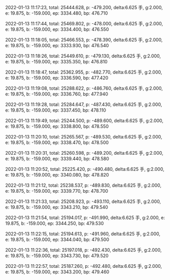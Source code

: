 2022-01-13 11:17:23, total: 25444.628, p: -479.200, delta:6.625 手, g:2.000, e: 19.875, b: -159.000, ep: 3334.480, bp: 476.710

2022-01-13 11:17:44, total: 25469.802, p: -478.000, delta:6.625 手, g:2.000, e: 19.875, b: -159.000, ep: 3334.400, bp: 476.550

2022-01-13 11:18:05, total: 25466.553, p: -478.390, delta:6.625 手, g:2.000, e: 19.875, b: -159.000, ep: 3333.930, bp: 476.540

2022-01-13 11:18:26, total: 25449.610, p: -479.130, delta:6.625 手, g:2.000, e: 19.875, b: -159.000, ep: 3335.350, bp: 476.810

2022-01-13 11:18:47, total: 25362.955, p: -482.770, delta:6.625 手, g:2.000, e: 19.875, b: -159.000, ep: 3336.590, bp: 477.420

2022-01-13 11:19:08, total: 25288.622, p: -486.760, delta:6.625 手, g:2.000, e: 19.875, b: -159.000, ep: 3336.760, bp: 477.940

2022-01-13 11:19:28, total: 25284.647, p: -487.430, delta:6.625 手, g:2.000, e: 19.875, b: -159.000, ep: 3337.450, bp: 478.110

2022-01-13 11:19:49, total: 25244.500, p: -489.600, delta:6.625 手, g:2.000, e: 19.875, b: -159.000, ep: 3338.800, bp: 478.550

2022-01-13 11:20:10, total: 25265.567, p: -489.530, delta:6.625 手, g:2.000, e: 19.875, b: -159.000, ep: 3338.470, bp: 478.500

2022-01-13 11:20:31, total: 25260.598, p: -489.200, delta:6.625 手, g:2.000, e: 19.875, b: -159.000, ep: 3339.440, bp: 478.580

2022-01-13 11:20:52, total: 25225.420, p: -490.480, delta:6.625 手, g:2.000, e: 19.875, b: -159.000, ep: 3340.080, bp: 478.820

2022-01-13 11:21:12, total: 25238.537, p: -489.830, delta:6.625 手, g:2.000, e: 19.875, b: -159.000, ep: 3339.770, bp: 478.700

2022-01-13 11:21:33, total: 25208.923, p: -493.110, delta:6.625 手, g:2.000, e: 19.875, b: -159.000, ep: 3343.210, bp: 479.540

2022-01-13 11:21:54, total: 25194.017, p: -491.990, delta:6.625 手, g:2.000, e: 19.875, b: -159.000, ep: 3344.250, bp: 479.530

2022-01-13 11:22:15, total: 25194.613, p: -491.960, delta:6.625 手, g:2.000, e: 19.875, b: -159.000, ep: 3344.040, bp: 479.500

2022-01-13 11:22:36, total: 25197.018, p: -492.430, delta:6.625 手, g:2.000, e: 19.875, b: -159.000, ep: 3343.730, bp: 479.520

2022-01-13 11:22:57, total: 25187.260, p: -492.480, delta:6.625 手, g:2.000, e: 19.875, b: -159.000, ep: 3343.200, bp: 479.460